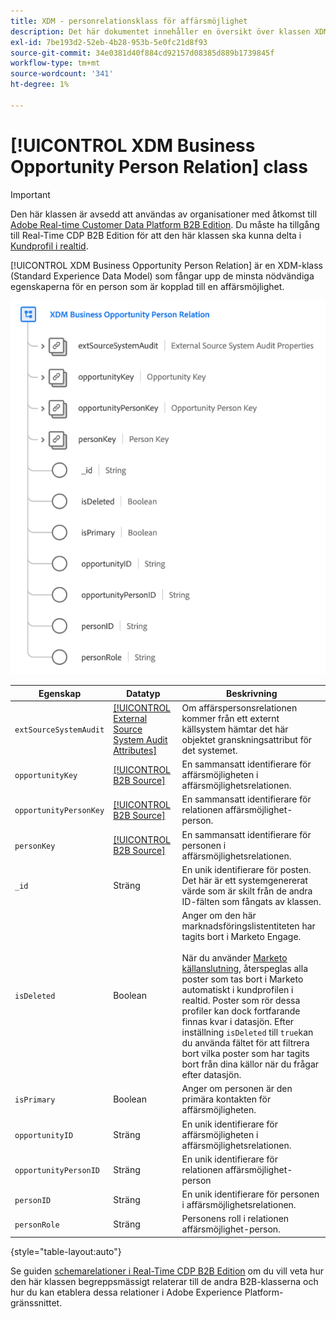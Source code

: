 ```yaml
---
title: XDM - personrelationsklass för affärsmöjlighet
description: Det här dokumentet innehåller en översikt över klassen XDM Business Opportunity Person Relation i Experience Data Model (XDM).
exl-id: 7be193d2-52eb-4b28-953b-5e0fc21d8f93
source-git-commit: 34e0381d40f884cd92157d08385d889b1739845f
workflow-type: tm+mt
source-wordcount: '341'
ht-degree: 1%

---
```


# [!UICONTROL XDM Business Opportunity Person Relation] class

>[!IMPORTANT]
>
>Den här klassen är avsedd att användas av organisationer med åtkomst till [Adobe Real-time Customer Data Platform B2B Edition](../../../rtcdp/b2b-overview.md). Du måste ha tillgång till Real-Time CDP B2B Edition för att den här klassen ska kunna delta i [Kundprofil i realtid](../../../profile/home.md).

[!UICONTROL XDM Business Opportunity Person Relation] är en XDM-klass (Standard Experience Data Model) som fångar upp de minsta nödvändiga egenskaperna för en person som är kopplad till en affärsmöjlighet.

![Strukturen för XDM-klassen Affärsmöjlighet, som den visas i användargränssnittet](../../images/classes/b2b/business-opportunity-person-relation.png)

| Egenskap | Datatyp | Beskrivning |
| --- | --- | --- |
| `extSourceSystemAudit` | [[!UICONTROL External Source System Audit Attributes]](../../data-types/external-source-system-audit-attributes.md) | Om affärspersonsrelationen kommer från ett externt källsystem hämtar det här objektet granskningsattribut för det systemet. |
| `opportunityKey` | [[!UICONTROL B2B Source]](../../data-types/b2b-source.md) | En sammansatt identifierare för affärsmöjligheten i affärsmöjlighetsrelationen. |
| `opportunityPersonKey` | [[!UICONTROL B2B Source]](../../data-types/b2b-source.md) | En sammansatt identifierare för relationen affärsmöjlighet-person. |
| `personKey` | [[!UICONTROL B2B Source]](../../data-types/b2b-source.md) | En sammansatt identifierare för personen i affärsmöjlighetsrelationen. |
| `_id` | Sträng | En unik identifierare för posten. Det här är ett systemgenererat värde som är skilt från de andra ID-fälten som fångats av klassen. |
| `isDeleted` | Boolean | Anger om den här marknadsföringslistentiteten har tagits bort i Marketo Engage.<br><br>När du använder [Marketo källanslutning](../../../sources/connectors/adobe-applications/marketo/marketo.md), återspeglas alla poster som tas bort i Marketo automatiskt i kundprofilen i realtid. Poster som rör dessa profiler kan dock fortfarande finnas kvar i datasjön. Efter inställning `isDeleted` till `true`kan du använda fältet för att filtrera bort vilka poster som har tagits bort från dina källor när du frågar efter datasjön. |
| `isPrimary` | Boolean | Anger om personen är den primära kontakten för affärsmöjligheten. |
| `opportunityID` | Sträng | En unik identifierare för affärsmöjligheten i affärsmöjlighetsrelationen. |
| `opportunityPersonID` | Sträng | En unik identifierare för relationen affärsmöjlighet-person |
| `personID` | Sträng | En unik identifierare för personen i affärsmöjlighetsrelationen. |
| `personRole` | Sträng | Personens roll i relationen affärsmöjlighet-person. |

{style="table-layout:auto"}

Se guiden [schemarelationer i Real-Time CDP B2B Edition](../../tutorials/relationship-b2b.md) om du vill veta hur den här klassen begreppsmässigt relaterar till de andra B2B-klasserna och hur du kan etablera dessa relationer i Adobe Experience Platform-gränssnittet.
